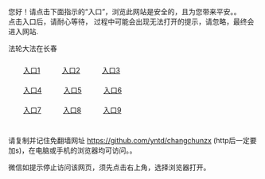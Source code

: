 您好！请点击下面指示的“入口”，浏览此网站是安全的，且为您带来平安。。 <br/>
点击入口后，请耐心等待， 过程中可能会出现无法打开的提示，请忽略，最终会进入网站. </br>

法轮大法在长春<br/>
<div style="padding:10px"><a style="margin:20px" target="_blank" href="https://d2zu6jb4i6ixd5.cloudfront.net/2Qpsp?huqrrunv" id="ccLink1" rel="nofollow">入口1</a> <a target="_blank" style="margin:20px" href="https://d2g0g9mz04ic9w.cloudfront.net/2Qpsp?fdszzrey" id="ccLink2" rel="nofollow">入口2</a> <a style="margin:20px" target="_blank" href="https://d16op2zv10j8ux.cloudfront.net/2Qpsp?fqpab" id="ccLink3" rel="nofollow">入口3</a></div>

<div style="padding:10px" ><a style="margin:20px" target="_blank" href="https://d2zu6jb4i6ixd5.cloudfront.net/2Qpsp?huqrrunv" id="ccLink4" rel="nofollow">入口4</a> <a style="margin:20px" href="https://d2g0g9mz04ic9w.cloudfront.net/2Qpsp?fdszzrey" target="_blank" id="ccLink5" rel="nofollow">入口5</a> <a style="margin:20px" href="https://d16op2zv10j8ux.cloudfront.net/2Qpsp?fqpab" target="_blank" id="ccLink6" rel="nofollow">入口6</a></div>

<div style="padding:10px"><a style="margin:20px" target="_blank" href="https://d2zu6jb4i6ixd5.cloudfront.net/2Qpsp?huqrrunv" id="ccLink7" rel="nofollow">入口7</a> <a style="margin:20px" href="https://d2g0g9mz04ic9w.cloudfront.net/2Qpsp?fdszzrey" target="_blank" id="ccLink8" rel="nofollow">入口8</a> <a style="margin:20px" target="_blank" href="https://d16op2zv10j8ux.cloudfront.net/2Qpsp?fqpab" id="ccLink9" rel="nofollow">入口9</a></div>

<br/>



请复制并记住免翻墙网址 https://github.com/yntd/changchunzx (http后一定要加s)，在电脑或手机的浏览器均可访问。。<br/>

微信如提示停止访问该网页，须先点击右上角，选择浏览器打开。
